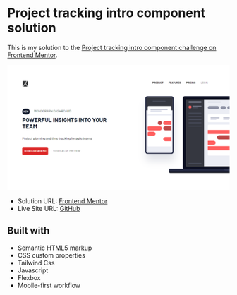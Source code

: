 <h1>Project tracking intro component solution</h1>

This is my solution to the [Project tracking intro component challenge on Frontend Mentor](https://www.frontendmentor.io/challenges/project-tracking-intro-component-5d289097500fcb331a67d80e).



<img src="images/site-image.png"></img>



- Solution URL: [Frontend Mentor](https://www.frontendmentor.io/solutions/four-card-section-dvqlujxPdW)
- Live Site URL: [GitHub](https://kalebemax.github.io/project-tracking-intro-component-master/)



<h2>Built with</h2>

- Semantic HTML5 markup
- CSS custom properties
- Tailwind Css
- Javascript
- Flexbox
- Mobile-first workflow
